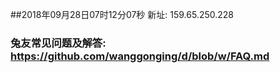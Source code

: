##2018年09月28日07时12分07秒 新址: 159.65.250.228
### 兔友常见问题及解答: https://github.com/wanggonging/d/blob/w/FAQ.md
